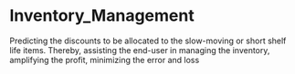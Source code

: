 # Inventory_Management

Predicting the discounts to be allocated to the slow-moving or short shelf life items.
Thereby, assisting the end-user in managing the inventory, amplifying the profit,  minimizing the error and loss
